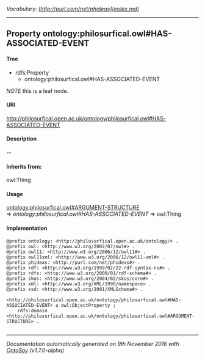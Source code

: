 _Vocabulary: [http://purl.com/net/phideas](index.md)_ 

---	
	




    


## Property ontology:philosurfical.owl#HAS-ASSOCIATED-EVENT


#### Tree

* rdfs:Property
    * ontology:philosurfical.owl#HAS-ASSOCIATED-EVENT





*NOTE* this is a leaf node.


#### URI
http://philosurfical.open.ac.uk/ontology/philosurfical.owl#HAS-ASSOCIATED-EVENT

#### Description
--


#### Inherits from:
owl:Thing



#### Usage


[ontology:philosurfical.owl#ARGUMENT-STRUCTURE](class-ontologyphilosurficalowlargument-structure.md) 
=&gt;&nbsp;_ontology:philosurfical.owl#HAS-ASSOCIATED-EVENT_&nbsp;=&gt;&nbsp;owl:Thing

#### Implementation
```
@prefix ontology: <http://philosurfical.open.ac.uk/ontology/> .
@prefix owl: <http://www.w3.org/2002/07/owl#> .
@prefix owl11: <http://www.w3.org/2006/12/owl11#> .
@prefix owl11xml: <http://www.w3.org/2006/12/owl11-xml#> .
@prefix phideas: <http://purl.com/net/phideas#> .
@prefix rdf: <http://www.w3.org/1999/02/22-rdf-syntax-ns#> .
@prefix rdfs: <http://www.w3.org/2000/01/rdf-schema#> .
@prefix skos: <http://www.w3.org/2004/02/skos/core#> .
@prefix xml: <http://www.w3.org/XML/1998/namespace> .
@prefix xsd: <http://www.w3.org/2001/XMLSchema#> .

<http://philosurfical.open.ac.uk/ontology/philosurfical.owl#HAS-ASSOCIATED-EVENT> a owl:ObjectProperty ;
    rdfs:domain <http://philosurfical.open.ac.uk/ontology/philosurfical.owl#ARGUMENT-STRUCTURE> .


```










---

_Documentation automatically generated on 9th November 2016 with [OntoSpy](http://ontospy.readthedocs.org/ "Open") (v1.7.0-alpha)_